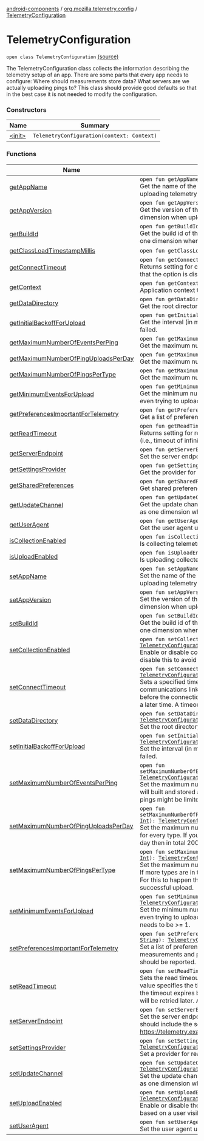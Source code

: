 [android-components](../../index.md) / [org.mozilla.telemetry.config](../index.md) / [TelemetryConfiguration](./index.md)

# TelemetryConfiguration

`open class TelemetryConfiguration` [(source)](https://github.com/mozilla-mobile/android-components/blob/master/components/service/telemetry/src/main/java/org/mozilla/telemetry/config/TelemetryConfiguration.java#L25)

The TelemetryConfiguration class collects the information describing the telemetry setup of an app. There are some parts that every app needs to configure: Where should measurements store data? What servers are we actually uploading pings to? This class should provide good defaults so that in the best case it is not needed to modify the configuration.

### Constructors

| Name | Summary |
|---|---|
| [&lt;init&gt;](-init-.md) | `TelemetryConfiguration(context: Context)` |

### Functions

| Name | Summary |
|---|---|
| [getAppName](get-app-name.md) | `open fun getAppName(): `[`String`](https://kotlinlang.org/api/latest/jvm/stdlib/kotlin/-string/index.html)<br>Get the name of the app. This value is used as one dimension when uploading telemetry to the HTTP Edge server. |
| [getAppVersion](get-app-version.md) | `open fun getAppVersion(): `[`String`](https://kotlinlang.org/api/latest/jvm/stdlib/kotlin/-string/index.html)<br>Get the version of the app (e.g. 45.0.1). This value is used as one dimension when uploading telemetry to the HTTP Edge server. |
| [getBuildId](get-build-id.md) | `open fun getBuildId(): `[`String`](https://kotlinlang.org/api/latest/jvm/stdlib/kotlin/-string/index.html)<br>Get the build id of the app (e.g. 20150125030202). This value is used as one dimension when uploading telemetry to the HTTP Edge server. |
| [getClassLoadTimestampMillis](get-class-load-timestamp-millis.md) | `open fun getClassLoadTimestampMillis(): `[`Long`](https://kotlinlang.org/api/latest/jvm/stdlib/kotlin/-long/index.html) |
| [getConnectTimeout](get-connect-timeout.md) | `open fun getConnectTimeout(): `[`Int`](https://kotlinlang.org/api/latest/jvm/stdlib/kotlin/-int/index.html)<br>Returns setting for connect timeout (milliseconds). A value of 0 implies that the option is disabled (i.e., timeout of infinity). |
| [getContext](get-context.md) | `open fun getContext(): Context`<br>Application context this library is running in. |
| [getDataDirectory](get-data-directory.md) | `open fun getDataDirectory(): `[`File`](http://docs.oracle.com/javase/7/docs/api/java/io/File.html)<br>Get the root directory where telemetry components should store data. |
| [getInitialBackoffForUpload](get-initial-backoff-for-upload.md) | `open fun getInitialBackoffForUpload(): `[`Long`](https://kotlinlang.org/api/latest/jvm/stdlib/kotlin/-long/index.html)<br>Get the interval (in milliseconds) to wait initially after a ping upload has failed. |
| [getMaximumNumberOfEventsPerPing](get-maximum-number-of-events-per-ping.md) | `open fun getMaximumNumberOfEventsPerPing(): `[`Int`](https://kotlinlang.org/api/latest/jvm/stdlib/kotlin/-int/index.html)<br>Get the maximum number of events per ping. |
| [getMaximumNumberOfPingUploadsPerDay](get-maximum-number-of-ping-uploads-per-day.md) | `open fun getMaximumNumberOfPingUploadsPerDay(): `[`Int`](https://kotlinlang.org/api/latest/jvm/stdlib/kotlin/-int/index.html)<br>Get the maximum number of pings that should be uploaded per day. |
| [getMaximumNumberOfPingsPerType](get-maximum-number-of-pings-per-type.md) | `open fun getMaximumNumberOfPingsPerType(): `[`Int`](https://kotlinlang.org/api/latest/jvm/stdlib/kotlin/-int/index.html)<br>Get the maximum number of pings that will be stored (for upload). |
| [getMinimumEventsForUpload](get-minimum-events-for-upload.md) | `open fun getMinimumEventsForUpload(): `[`Int`](https://kotlinlang.org/api/latest/jvm/stdlib/kotlin/-int/index.html)<br>Get the minimum number of telemetry events that need to be fired before even trying to upload an event ping. |
| [getPreferencesImportantForTelemetry](get-preferences-important-for-telemetry.md) | `open fun getPreferencesImportantForTelemetry(): `[`MutableSet`](https://kotlinlang.org/api/latest/jvm/stdlib/kotlin.collections/-mutable-set/index.html)`<`[`String`](https://kotlinlang.org/api/latest/jvm/stdlib/kotlin/-string/index.html)`>`<br>Get a list of preference keys that are important for telemetry. |
| [getReadTimeout](get-read-timeout.md) | `open fun getReadTimeout(): `[`Int`](https://kotlinlang.org/api/latest/jvm/stdlib/kotlin/-int/index.html)<br>Returns setting for read timeout. 0 return implies that the option is disabled (i.e., timeout of infinity). |
| [getServerEndpoint](get-server-endpoint.md) | `open fun getServerEndpoint(): `[`String`](https://kotlinlang.org/api/latest/jvm/stdlib/kotlin/-string/index.html)<br>Set the server endpoint to upload telemetry pings to. |
| [getSettingsProvider](get-settings-provider.md) | `open fun getSettingsProvider(): `[`SettingsProvider`](../../org.mozilla.telemetry.measurement/-settings-measurement/-settings-provider/index.md)<br>Get the provider for reading app settings. |
| [getSharedPreferences](get-shared-preferences.md) | `open fun getSharedPreferences(): SharedPreferences`<br>Get shared preference for storing telemetry related data. |
| [getUpdateChannel](get-update-channel.md) | `open fun getUpdateChannel(): `[`String`](https://kotlinlang.org/api/latest/jvm/stdlib/kotlin/-string/index.html)<br>Get the update channel of the app (e.g. beta, release). This value is used as one dimension when uploading telemetry to the HTTP Edge server. |
| [getUserAgent](get-user-agent.md) | `open fun getUserAgent(): `[`String`](https://kotlinlang.org/api/latest/jvm/stdlib/kotlin/-string/index.html)<br>Get the user agent used when communicating with the telemetry endpoint. |
| [isCollectionEnabled](is-collection-enabled.md) | `open fun isCollectionEnabled(): `[`Boolean`](https://kotlinlang.org/api/latest/jvm/stdlib/kotlin/-boolean/index.html)<br>Is collecting telemetry data enabled? |
| [isUploadEnabled](is-upload-enabled.md) | `open fun isUploadEnabled(): `[`Boolean`](https://kotlinlang.org/api/latest/jvm/stdlib/kotlin/-boolean/index.html)<br>Is uploading collected telemetry data enable? |
| [setAppName](set-app-name.md) | `open fun setAppName(appName: `[`String`](https://kotlinlang.org/api/latest/jvm/stdlib/kotlin/-string/index.html)`): `[`TelemetryConfiguration`](./index.md)<br>Set the name of the app. This value is used as one dimension when uploading telemetry to the HTTP Edge server. |
| [setAppVersion](set-app-version.md) | `open fun setAppVersion(appVersion: `[`String`](https://kotlinlang.org/api/latest/jvm/stdlib/kotlin/-string/index.html)`): `[`TelemetryConfiguration`](./index.md)<br>Set the version of the app (e.g. 45.0.1). This value is used as one dimension when uploading telemetry to the HTTP Edge server. |
| [setBuildId](set-build-id.md) | `open fun setBuildId(buildId: `[`String`](https://kotlinlang.org/api/latest/jvm/stdlib/kotlin/-string/index.html)`): `[`TelemetryConfiguration`](./index.md)<br>Get the build id of the app (e.g. 20150125030202). This value is used as one dimension when uploading telemetry to the HTTP Edge server. |
| [setCollectionEnabled](set-collection-enabled.md) | `open fun setCollectionEnabled(collectionEnabled: `[`Boolean`](https://kotlinlang.org/api/latest/jvm/stdlib/kotlin/-boolean/index.html)`): `[`TelemetryConfiguration`](./index.md)<br>Enable or disable collection of telemetry data. Local dev builds should disable this to avoid collecting and sending any data. |
| [setConnectTimeout](set-connect-timeout.md) | `open fun setConnectTimeout(connectTimeout: `[`Int`](https://kotlinlang.org/api/latest/jvm/stdlib/kotlin/-int/index.html)`): `[`TelemetryConfiguration`](./index.md)<br>Sets a specified timeout value, in milliseconds, to be used when opening a communications link to the telemetry endpoint. If the timeout expires before the connection can be established, the ping upload will be retried at a later time. A timeout of zero is interpreted as an infinite timeout. |
| [setDataDirectory](set-data-directory.md) | `open fun setDataDirectory(dataDirectory: `[`File`](http://docs.oracle.com/javase/7/docs/api/java/io/File.html)`): `[`TelemetryConfiguration`](./index.md)<br>Set the root directory where telemetry components should store data. |
| [setInitialBackoffForUpload](set-initial-backoff-for-upload.md) | `open fun setInitialBackoffForUpload(initialBackoffForUpload: `[`Long`](https://kotlinlang.org/api/latest/jvm/stdlib/kotlin/-long/index.html)`): `[`TelemetryConfiguration`](./index.md)<br>Set the interval (in milliseconds) to wait initially after a ping upload has failed. |
| [setMaximumNumberOfEventsPerPing](set-maximum-number-of-events-per-ping.md) | `open fun setMaximumNumberOfEventsPerPing(maximumNumberOfEventsPerPing: `[`Int`](https://kotlinlang.org/api/latest/jvm/stdlib/kotlin/-int/index.html)`): `[`TelemetryConfiguration`](./index.md)<br>Set the maximum number of events per ping. If this limit is reached a ping will built and stored automatically. The number of stored and uploaded pings might be limited too. |
| [setMaximumNumberOfPingUploadsPerDay](set-maximum-number-of-ping-uploads-per-day.md) | `open fun setMaximumNumberOfPingUploadsPerDay(maximumNumberOfPingUploadsPerDay: `[`Int`](https://kotlinlang.org/api/latest/jvm/stdlib/kotlin/-int/index.html)`): `[`TelemetryConfiguration`](./index.md)<br>Set the maximum number of pings uploaded per day. This limit is enforced for every type. If you have 2 ping types and set a limit of 100 pings per day then in total 200 pings per day could be uploaded. |
| [setMaximumNumberOfPingsPerType](set-maximum-number-of-pings-per-type.md) | `open fun setMaximumNumberOfPingsPerType(maximumNumberOfPingsPerType: `[`Int`](https://kotlinlang.org/api/latest/jvm/stdlib/kotlin/-int/index.html)`): `[`TelemetryConfiguration`](./index.md)<br>Set the maximum number of pings that will be stored for a given ping type. If more types are in the local store then pings will be removed (oldest first). For this to happen the maximum needs to be reached without any successful upload. |
| [setMinimumEventsForUpload](set-minimum-events-for-upload.md) | `open fun setMinimumEventsForUpload(minimumEventsForUpload: `[`Int`](https://kotlinlang.org/api/latest/jvm/stdlib/kotlin/-int/index.html)`): `[`TelemetryConfiguration`](./index.md)<br>Set the minimum number of telemetry events that need to be fired before even trying to upload an event ping. The default value is 3. The minimum needs to be &gt;= 1. |
| [setPreferencesImportantForTelemetry](set-preferences-important-for-telemetry.md) | `open fun setPreferencesImportantForTelemetry(vararg preferences: `[`String`](https://kotlinlang.org/api/latest/jvm/stdlib/kotlin/-string/index.html)`): `[`TelemetryConfiguration`](./index.md)<br>Set a list of preference keys that are important for telemetry. Some measurements and pings might use this to determine what preferences should be reported. |
| [setReadTimeout](set-read-timeout.md) | `open fun setReadTimeout(readTimeout: `[`Int`](https://kotlinlang.org/api/latest/jvm/stdlib/kotlin/-int/index.html)`): `[`TelemetryConfiguration`](./index.md)<br>Sets the read timeout to a specified timeout, in milliseconds. A non-zero value specifies the timeout when reading from the telemetry endpoint. If the timeout expires before there is data available for read, the ping upload will be retried later. A timeout of zero is interpreted as an infinite timeout. |
| [setServerEndpoint](set-server-endpoint.md) | `open fun setServerEndpoint(endpoint: `[`String`](https://kotlinlang.org/api/latest/jvm/stdlib/kotlin/-string/index.html)`): `[`TelemetryConfiguration`](./index.md)<br>Set the server endpoint to upload telemetry pings to. And endpoint value should include the schema and no trailing slash, e.g.: https://telemetry.example.org |
| [setSettingsProvider](set-settings-provider.md) | `open fun setSettingsProvider(settingsProvider: `[`SettingsProvider`](../../org.mozilla.telemetry.measurement/-settings-measurement/-settings-provider/index.md)`): `[`TelemetryConfiguration`](./index.md)<br>Set a provider for reading app settings. |
| [setUpdateChannel](set-update-channel.md) | `open fun setUpdateChannel(updateChannel: `[`String`](https://kotlinlang.org/api/latest/jvm/stdlib/kotlin/-string/index.html)`): `[`TelemetryConfiguration`](./index.md)<br>Set the update channel of the app (e.g. beta, release). This value is used as one dimension when uploading telemetry to the HTTP Edge server. |
| [setUploadEnabled](set-upload-enabled.md) | `open fun setUploadEnabled(uploadEnabled: `[`Boolean`](https://kotlinlang.org/api/latest/jvm/stdlib/kotlin/-boolean/index.html)`): `[`TelemetryConfiguration`](./index.md)<br>Enable or disable the upload of collected telemetry data. This is usually set based on a user visible preference. |
| [setUserAgent](set-user-agent.md) | `open fun setUserAgent(userAgent: `[`String`](https://kotlinlang.org/api/latest/jvm/stdlib/kotlin/-string/index.html)`): `[`TelemetryConfiguration`](./index.md)<br>Set the user agent used when communicating with the telemetry endpoint. |
